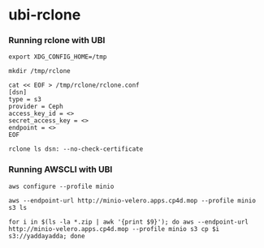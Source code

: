 # ubi-rclone

### Running rclone with UBI
````
export XDG_CONFIG_HOME=/tmp
````
````
mkdir /tmp/rclone
````
````
cat << EOF > /tmp/rclone/rclone.conf
[dsn]
type = s3
provider = Ceph
access_key_id = <>
secret_access_key = <>
endpoint = <>
EOF
````
````
rclone ls dsn: --no-check-certificate
````
### Running AWSCLI with UBI
````
aws configure --profile minio
````
````
aws --endpoint-url http://minio-velero.apps.cp4d.mop --profile minio s3 ls
````
````
for i in $(ls -la *.zip | awk '{print $9}'); do aws --endpoint-url http://minio-velero.apps.cp4d.mop --profile minio s3 cp $i s3://yaddayadda; done
````
